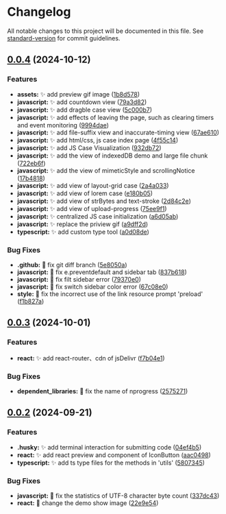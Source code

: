 # Changelog

All notable changes to this project will be documented in this file. See [standard-version](https://github.com/conventional-changelog/standard-version) for commit guidelines.

## [0.0.4](https://github.com/FC57/daily_demo/compare/v0.0.3...v0.0.4) (2024-10-12)

### Features

- **assets:** ✨ add preview gif image ([1b8d578](https://github.com/FC57/daily_demo/commit/1b8d578365ae0d5e0ba19df6c8ab15cb9edf17f1))
- **javascript:** ✨ add countdown view ([79a3d82](https://github.com/FC57/daily_demo/commit/79a3d821855d77aded3befd57721aa27d3c1aa2b))
- **javascript:** ✨ add dragble case view ([5c000b7](https://github.com/FC57/daily_demo/commit/5c000b7539ad5d7098547aa0eaae3cce6f4736f0))
- **javascript:** ✨ add effects of leaving the page, such as clearing timers and event monitoring ([9994dae](https://github.com/FC57/daily_demo/commit/9994dae6552e60c664287ac670a063f54c6c211d))
- **javascript:** ✨ add file-suffix view and inaccurate-timing view ([67ae610](https://github.com/FC57/daily_demo/commit/67ae6106762929b91ad345463811fa70df9a941a))
- **javascript:** ✨ add html/css, js case index page ([4f55c14](https://github.com/FC57/daily_demo/commit/4f55c148207a4e1ba333702a4200b39229e2d861))
- **javascript:** ✨ add JS Case Visualization ([932db72](https://github.com/FC57/daily_demo/commit/932db7291e167fe1f29957246ae875da236928a3))
- **javascript:** ✨ add the view of indexedDB demo and large file chunk ([722eb6f](https://github.com/FC57/daily_demo/commit/722eb6f57bbf8e0ce1f07fbf96cb0fd8bb03da74))
- **javascript:** ✨ add the view of mimeticStyle and scrollingNotice ([17b4818](https://github.com/FC57/daily_demo/commit/17b481851e8c3ae8656421413d56a839ddd7f164))
- **javascript:** ✨ add view of layout-grid case ([2a4a033](https://github.com/FC57/daily_demo/commit/2a4a0330e4c60afe11414c921e7a64368e30db79))
- **javascript:** ✨ add view of lorem case ([e180b05](https://github.com/FC57/daily_demo/commit/e180b054e683f0bfd93937700240ed8262eb9e1e))
- **javascript:** ✨ add view of strBytes and text-stroke ([2d84c2e](https://github.com/FC57/daily_demo/commit/2d84c2ee39a427ba5ee9b3c2da014f46e9b1baeb))
- **javascript:** ✨ add view of upload-progress ([75ee9f1](https://github.com/FC57/daily_demo/commit/75ee9f10d9c303e4696c6835b6916badbf32aac5))
- **javascript:** ✨ centralized JS case initialization ([a6d05ab](https://github.com/FC57/daily_demo/commit/a6d05ab948a3cbc038038df465cbf999a0026bef))
- **javascript:** ✨ replace the priview gif ([a9dff2d](https://github.com/FC57/daily_demo/commit/a9dff2dd8b87e2ad1198082557d8d65cdfd4fee4))
- **typescript:** ✨ add custom type tool ([a0d08de](https://github.com/FC57/daily_demo/commit/a0d08de11d75abfbafd04a49702b3bd795d59c3b))

### Bug Fixes

- **.github:** 🐛 fix git diff branch ([5e8050a](https://github.com/FC57/daily_demo/commit/5e8050a868401f7eeb1fe95b560a1b86b0c0503d))
- **javascript:** 🐛 fix e.preventdefault and sidebar tab ([837b618](https://github.com/FC57/daily_demo/commit/837b6188d46526d8d9aac56e73948ed36ecc497c))
- **javascript:** 🐛 fix filt sidebar error ([79370e0](https://github.com/FC57/daily_demo/commit/79370e0a699879e8746e458a9cfa5a29bf758d61))
- **javascript:** 🐛 fix switch sidebar color error ([67c08e0](https://github.com/FC57/daily_demo/commit/67c08e03c8462891a5bf03f257a404887cceab06))
- **style:** 🐛 fix the incorrect use of the link resource prompt 'preload' ([f1b827a](https://github.com/FC57/daily_demo/commit/f1b827abd95af1c41a5f17c735f83b35f0dacf8a))

## [0.0.3](https://github.com/FC57/daily_demo/compare/v0.0.2...v0.0.3) (2024-10-01)

### Features

- **react:** ✨ add react-router、cdn of jsDelivr ([f7b04e1](https://github.com/FC57/daily_demo/commit/f7b04e1a27b66425dd0c193d7f5c816030c8c242))

### Bug Fixes

- **dependent_libraries:** 🐛 fix the name of nprogress ([2575271](https://github.com/FC57/daily_demo/commit/2575271d9f620d2b882e4f43246a8984c66c6991))

## [0.0.2](https://github.com/FC57/daily_demo/commit/f3ac905faafd7ba73595902ba1b63a5509305db9) (2024-09-21)

### Features

- **.husky:** ✨ add terminal interaction for submitting code ([04ef4b5](https://github.com/FC57/daily_demo/commit/04ef4b51b459b8de3cafa7fd0ef84f05998c0eea))
- **react:** ✨ add react preview and component of IconButton ([aac0498](https://github.com/FC57/daily_demo/commit/aac04980f32b27cdc7a9c077ca14952ad14a1473))
- **typescript:** ✨ add ts type files for the methods in 'utils' ([5807345](https://github.com/FC57/daily_demo/commit/58073453adf39b1e8e8a43ba785e8403fc3d3411))

### Bug Fixes

- **javascript:** 🐛 fix the statistics of UTF-8 character byte count ([337dc43](https://github.com/FC57/daily_demo/commit/337dc43b810d6d73c89bf2100938d52ab1b304c9))
- **react:** 🐛 change the demo show image ([22e9e54](https://github.com/FC57/daily_demo/commit/22e9e543e2d26874fa7e110b78c20608427195b6))
